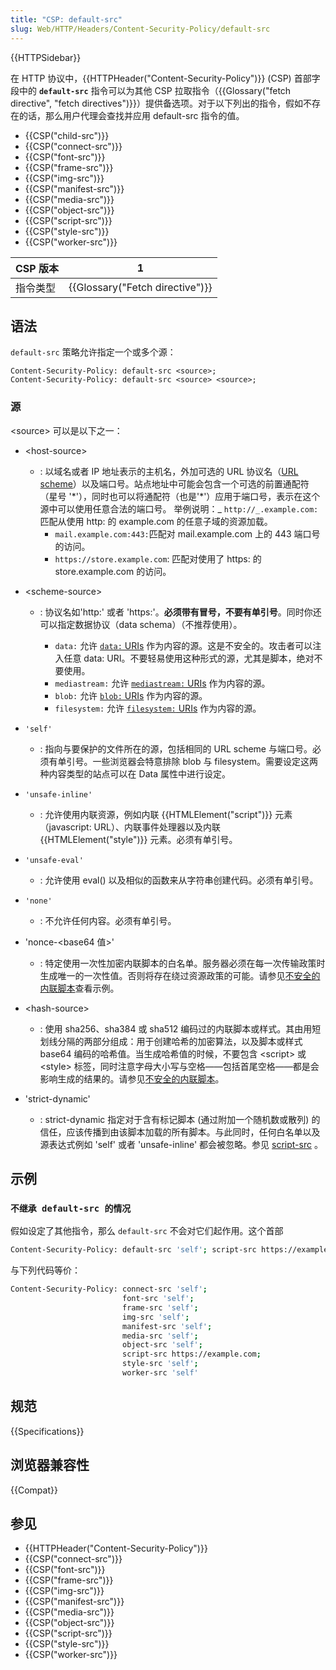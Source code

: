 ```yaml
---
title: "CSP: default-src"
slug: Web/HTTP/Headers/Content-Security-Policy/default-src
---
```


{{HTTPSidebar}}

在 HTTP 协议中，{{HTTPHeader("Content-Security-Policy")}} (CSP) 首部字段中的 **`default-src`** 指令可以为其他 CSP 拉取指令（{{Glossary("fetch directive", "fetch directives")}}）提供备选项。对于以下列出的指令，假如不存在的话，那么用户代理会查找并应用 default-src 指令的值。

- {{CSP("child-src")}}
- {{CSP("connect-src")}}
- {{CSP("font-src")}}
- {{CSP("frame-src")}}
- {{CSP("img-src")}}
- {{CSP("manifest-src")}}
- {{CSP("media-src")}}
- {{CSP("object-src")}}
- {{CSP("script-src")}}
- {{CSP("style-src")}}
- {{CSP("worker-src")}}

| CSP 版本 | 1                               |
| -------- | ------------------------------- |
| 指令类型 | {{Glossary("Fetch directive")}} |

## 语法

`default-src` 策略允许指定一个或多个源：

```plain
Content-Security-Policy: default-src <source>;
Content-Security-Policy: default-src <source> <source>;
```

### 源

\<source> 可以是以下之一：

- \<host-source>
  - : 以域名或者 IP 地址表示的主机名，外加可选的 URL 协议名（[URL scheme](/zh-CN/docs/URIs_and_URLs)）以及端口号。站点地址中可能会包含一个可选的前置通配符（星号 '\*'），同时也可以将通配符（也是'\*'）应用于端口号，表示在这个源中可以使用任意合法的端口号。
    举例说明：_ `http://_.example.com:` 匹配从使用 http: 的 example.com 的任意子域的资源加载。
    - `mail.example.com:443:`匹配对 mail.example.com 上的 443 端口号的访问。
    - `https://store.example.com`: 匹配对使用了 https: 的 store.example.com 的访问。
- \<scheme-source>

  - : 协议名如'http:' 或者 'https:'。**必须带有冒号，不要有单引号**。同时你还可以指定数据协议（data schema）（不推荐使用）。

    - `data:` 允许 [`data:` URIs](/zh-CN/docs/Web/HTTP/Basics_of_HTTP/Data_URIs) 作为内容的源。这是不安全的。攻击者可以注入任意 data: URI。不要轻易使用这种形式的源，尤其是脚本，绝对不要使用。
    - `mediastream:` 允许 [`mediastream:` URIs](/zh-CN/docs/Web/API/MediaStream_API) 作为内容的源。
    - `blob:` 允许 [`blob:` URIs](/zh-CN/docs/Web/API/Blob) 作为内容的源。
    - `filesystem:` 允许 [`filesystem:` URIs](/zh-CN/docs/Web/API/FileSystem) 作为内容的源。

- `'self'`
  - : 指向与要保护的文件所在的源，包括相同的 URL scheme 与端口号。必须有单引号。一些浏览器会特意排除 blob 与 filesystem。需要设定这两种内容类型的站点可以在 Data 属性中进行设定。
- `'unsafe-inline'`
  - : 允许使用内联资源，例如内联 {{HTMLElement("script")}} 元素（javascript: URL）、内联事件处理器以及内联 {{HTMLElement("style")}} 元素。必须有单引号。
- `'unsafe-eval'`
  - : 允许使用 eval() 以及相似的函数来从字符串创建代码。必须有单引号。
- `'none'`
  - : 不允许任何内容。必须有单引号。
- 'nonce-\<base64 值>'
  - : 特定使用一次性加密内联脚本的白名单。服务器必须在每一次传输政策时生成唯一的一次性值。否则将存在绕过资源政策的可能。请参见[不安全的内联脚本](/zh-CN/docs/Web/HTTP/Headers/Content-Security-Policy/script-src#Unsafe_inline_script)查看示例。
- \<hash-source>
  - : 使用 sha256、sha384 或 sha512 编码过的内联脚本或样式。其由用短划线分隔的两部分组成：用于创建哈希的加密算法，以及脚本或样式 base64 编码的哈希值。当生成哈希值的时候，不要包含 \<script> 或 \<style> 标签，同时注意字母大小写与空格——包括首尾空格——都是会影响生成的结果的。请参见[不安全的内联脚本](/zh-CN/docs/Web/HTTP/Headers/Content-Security-Policy/script-src#Unsafe_inline_script)。
- 'strict-dynamic'
  - : strict-dynamic 指定对于含有标记脚本 (通过附加一个随机数或散列) 的信任，应该传播到由该脚本加载的所有脚本。与此同时，任何白名单以及源表达式例如 'self' 或者 'unsafe-inline' 都会被忽略。参见 [script-src](/zh-CN/docs/Web/HTTP/Headers/Content-Security-Policy/script-src#strict-dynamic) 。

## 示例

### `不继承 default-src 的情况`

假如设定了其他指令，那么 `default-src` 不会对它们起作用。这个首部

```bash
Content-Security-Policy: default-src 'self'; script-src https://example.com
```

与下列代码等价：

```bash
Content-Security-Policy: connect-src 'self';
                         font-src 'self';
                         frame-src 'self';
                         img-src 'self';
                         manifest-src 'self';
                         media-src 'self';
                         object-src 'self';
                         script-src https://example.com;
                         style-src 'self';
                         worker-src 'self'
```

## 规范

{{Specifications}}

## 浏览器兼容性

{{Compat}}

## 参见

- {{HTTPHeader("Content-Security-Policy")}}
- {{CSP("connect-src")}}
- {{CSP("font-src")}}
- {{CSP("frame-src")}}
- {{CSP("img-src")}}
- {{CSP("manifest-src")}}
- {{CSP("media-src")}}
- {{CSP("object-src")}}
- {{CSP("script-src")}}
- {{CSP("style-src")}}
- {{CSP("worker-src")}}
